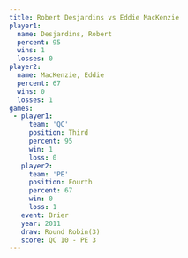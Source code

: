 ```yaml
---
title: Robert Desjardins vs Eddie MacKenzie
player1:                  
  name: Desjardins, Robert
  percent: 95             
  wins: 1                 
  losses: 0               
player2:                  
  name: MacKenzie, Eddie  
  percent: 67             
  wins: 0                 
  losses: 1               
games:
 - player1:         
     team: 'QC'     
     position: Third
     percent: 95    
     win: 1         
     loss: 0        
   player2:          
     team: 'PE'      
     position: Fourth
     percent: 67     
     win: 0          
     loss: 1         
   event: Brier        
   year: 2011          
   draw: Round Robin(3)
   score: QC 10 - PE 3 
---
```

